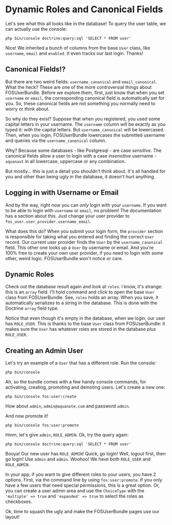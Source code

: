 # Dynamic Roles and Canonical Fields

Let's see what this all looks like in the database! To query the user table,
we can actually use the console:

```terminal
php bin/console doctrine:query:sql 'SELECT * FROM user'
```

Nice! We inherited a bunch of columns from the base `User` class, like `username`,
`email` and `enabled`. It even tracks our last login. Thanks!

## Canonical Fields!?

But there are two weird fields: `username_canonical` and `email_canonical`. What
the heck? These are one of the more controversial things about FOSUserBundle. Before
we explore them, first, just know that when you set `username` or `email`, the corresponding
canonical field is automatically set for you. So, these canonical fields are not
something you normally need to worry or think about.

So why do they exist? Suppose that when you registered, you used some capital
letters in your username. The `username` column will be exactly as you typed it:
*with* the capital letters. But `username_canonical` will be lowercased. Then, when
you login, FOSUserBundle lowercases the submitted username and queries via the
`username_canonical` column.

Why? Because some databases - like Postgresql - are case *sensitive*. The canonical
fields allow a user to login with a case *insensitive* username - `aquanaut` in all
lowercase, uppercase or any combination.

But mostly... this is just a detail you shouldn't think about. It's all handled
for you and other than being ugly in the database, it doesn't hurt anything.

## Logging in with Username or Email

And by the way, right now you can *only* login with your `username`. If you want to
be able to login with `username` or `email`, no problem! The documentation has a
section about this. Just change your user provider to `fos_user.user_provider.username_email`.

What does this do? When you submit your login form, the `provider` section is responsible
for taking what you entered and finding the correct `User` record. Our current
user provider finds the `User` by the `username_canonical` field. This other one
looks up a `User` by username *or* email. And you're 100% free to create your *own*
user provider, if you need to login with some other, weird logic. FOSUserBundle
won't notice or care.

## Dynamic Roles

Check out the database result again and look at `roles`. I know, it's strange: this
is an `array` field. I'll hold command and click to open the base `User` class from
FOSUserBundle. See, `roles` holds an array. When you save, it automatically serializes
to a string in the database. This is done with the Doctrine `array` field type.

Notice that even though it's empty in the database, when we login, our user has
`ROLE_USER`. This is thanks to the base `User` class from FOSUserBundle: it makes
sure the `User` has whatever roles are stored in the database *plus* `ROLE_USER`.

## Creating an Admin User

Let's try an example of a `User` that has a different role. Run the console:

```terminal
php bin/console
```

Ah, so the bundle comes with a few handy console commands, for activating, creating,
promoting and demoting users. Let's create a new one:

```terminal
php bin/console fos:user:create
```

How about `admin`, `admin@aquanote.com` and password `admin`.

And now promote it!

```terminal
php bin/console fos:user:promote
```

Hmm, let's give `admin`, `ROLE_ADMIN`. Ok, try the query again:

```terminal
php bin/console doctrine:query:sql 'SELECT * FROM user'
```

Booya! Our new user has `ROLE_ADMIN`! Quick, go login! Well, logout first, then
go login! Use `admin` and `admin`. Woohoo! We have *both* `ROLE_USER` and `ROLE_ADMIN`.

In your app, if you want to give different roles to your users, you have 2 options.
First, via the command line by using `fos:user:promote`. If you only have a few users
that need special permissions, this is a great option. Or, you can create a user
admin area and use the `ChoiceType` with the `'multiple' => true` and `'expanded' => true`
to select the roles as checkboxes.

Ok, time to squash the ugly and make the FOSUserBundle pages use our layout!
